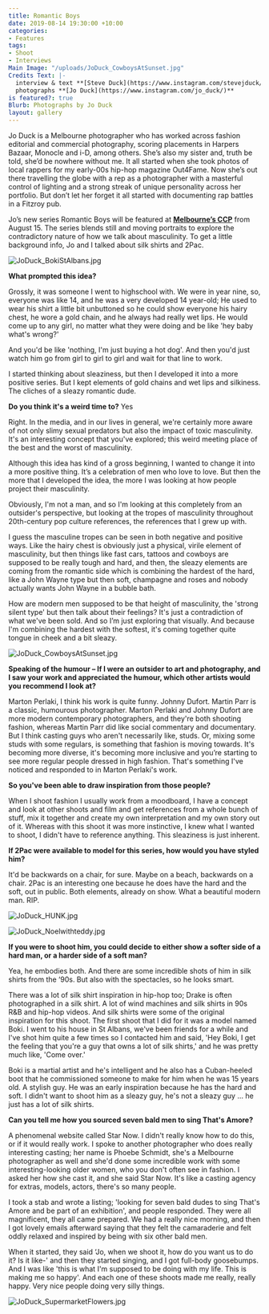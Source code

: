 ```yaml
---
title: Romantic Boys
date: 2019-08-14 19:30:00 +10:00
categories:
- Features
tags:
- Shoot
- Interviews
Main Image: "/uploads/JoDuck_CowboysAtSunset.jpg"
Credits Text: |-
  interview & text **[Steve Duck](https://www.instagram.com/stevejduck/)**
  photographs **[Jo Duck](https://www.instagram.com/jo_duck/)**
is featured?: true
Blurb: Photographs by Jo Duck
layout: gallery
---
```


Jo Duck is a Melbourne photographer who has worked across fashion editorial and commercial photography, scoring placements in Harpers Bazaar, Monocle and i-D, among others. She’s also my sister and, truth be told, she’d be nowhere without me. It all started when she took photos of local rappers for my early-00s hip-hop magazine Out4Fame. Now she’s out there travelling the globe with a rep as a photographer with a masterful control of lighting and a strong streak of unique personality across her portfolio. But don’t let her forget it all started with documenting rap battles in a Fitzroy pub.

Jo’s new series Romantic Boys will be featured at **[Melbourne’s CCP](https://www.instagram.com/ccp_australia/)** from August 15. The series blends still and moving portraits to explore the contradictory nature of how we talk about masculinity. To get a little background info, Jo and I talked about silk shirts and 2Pac.

![JoDuck_BokiStAlbans.jpg](/uploads/JoDuck_BokiStAlbans.jpg)

**What prompted this idea?**

Grossly, it was someone I went to highschool with. We were in year nine, so, everyone was like 14, and he was a very developed 14 year-old; He used to wear his shirt a little bit unbuttoned so he could show everyone his hairy chest, he wore a gold chain, and he always had really wet lips. He would come up to any girl, no matter what they were doing and be like 'hey baby what's wrong?'

And you'd be like 'nothing, I'm just buying a hot dog'. And then you'd just watch him go from girl to girl to girl and wait for that line to work. 

I started thinking about sleaziness, but then I developed it into a more positive series. But I kept elements of gold chains and wet lips and silkiness. The cliches of a sleazy romantic dude.

**Do you think it's a weird time to?**
Yes

Right. In the media, and in our lives in general, we're certainly more aware of not only slimy sexual predators but also the impact of toxic masculinity. It's an interesting concept that you've explored; this weird meeting place of the best and the worst of masculinity.

Although this idea has kind of a gross beginning, I wanted to change it into a more positive thing. It’s a celebration of men who love to love. But then the more that I developed the idea, the more I was looking at how people project their masculinity.

Obviously, I'm not a man, and so I'm looking at this completely from an outsider's perspective, but looking at the tropes of masculinity throughout 20th-century pop culture references, the references that I grew up with.

I guess the masculine tropes can be seen in both negative and positive ways. Like the hairy chest is obviously just a physical, virile element of masculinity, but then things like fast cars, tattoos and cowboys are supposed to be really tough and hard, and then, the sleazy elements are coming from the romantic side which is combining the hardest of the hard, like a John Wayne type but then soft, champagne and roses and nobody actually wants John Wayne in a bubble bath.

How are modern men supposed to be that height of masculinity, the 'strong silent type' but then talk about their feelings? It's just a contradiction of what we've been sold. And so I’m just exploring that visually. And because I'm combining the hardest with the softest, it's coming together quite tongue in cheek and a bit sleazy.

![JoDuck_CowboysAtSunset.jpg](/uploads/JoDuck_CowboysAtSunset.jpg)

**Speaking of the humour – If I were an outsider to art and photography, and I saw your work and appreciated the humour, which other artists would you recommend I look at?**

Marton Perlaki, I think his work is quite funny. Johnny Dufort. Martin Parr is a classic, humourous photographer. Marton Perlaki and Johnny Dufort are more modern contemporary photographers, and they're both shooting fashion, whereas Martin Parr did like social commentary and documentary. But I think casting guys who aren't necessarily like, studs. Or, mixing some studs with some regulars, is something that fashion is moving towards. It's becoming more diverse, it's becoming more inclusive and you’re starting to see more regular people dressed in high fashion. That's something I've noticed and responded to in Marton Perlaki's work.


**So you've been able to draw inspiration from those people?**

When I shoot fashion I usually work from a moodboard, I have a concept and look at other shoots and film and get references from a whole bunch of stuff, mix it together and create my own interpretation and my own story out of it. Whereas with this shoot it was more instinctive, I knew what I wanted to shoot, I didn't have to reference anything. This sleaziness is just inherent.


**If 2Pac were available to model for this series, how would you have styled him?**

It'd be backwards on a chair, for sure. Maybe on a beach, backwards on a chair. 2Pac is an interesting one because he does have the hard and the soft, out in public. Both elements, already on show. What a beautiful modern man. RIP.

![JoDuck_HUNK.jpg](/uploads/JoDuck_HUNK.jpg)

![JoDuck_Noelwithteddy.jpg](/uploads/JoDuck_Noelwithteddy.jpg)

**If you were to shoot him, you could decide to either show a softer side of a hard man, or a harder side of a soft man?**

Yea, he embodies both. And there are some incredible shots of him in silk shirts from the ‘90s. But also with the spectacles, so he looks smart. 

There was a lot of silk shirt inspiration in hip-hop too; Drake is often photographed in a silk shirt. A lot of wind machines and silk shirts in 90s R&B and hip-hop videos. And silk shirts were some of the original inspiration for this shoot. The first shoot that I did for it was a model named Boki. I went to his house in St Albans, we've been friends for a while and I've shot him quite a few times so I contacted him and said, 'Hey Boki, I get the feeling that you're a guy that owns a lot of silk shirts,' and he was pretty much like, 'Come over.'

Boki is a martial artist and he's intelligent and he also has a Cuban-heeled boot that he commissioned someone to make for him when he was 15 years old. A stylish guy. He was an early inspiration because he has the hard and soft. I didn't want to shoot him as a sleazy guy, he's not a sleazy guy ... he just has a lot of silk shirts.

**Can you tell me how you sourced seven bald men to sing That's Amore?**

A phenomenal website called Star Now. I didn't really know how to do this, or if it would really work. I spoke to another photographer who does really interesting casting; her name is Phoebe Schmidt, she's a Melbourne photographer as well and she'd done some incredible work with some interesting-looking older women, who you don't often see in fashion. I asked her how she cast it, and she said Star Now. It's like a casting agency for extras, models, actors, there's so many people. 

I took a stab and wrote a listing; 'looking for seven bald dudes to sing That's Amore and be part of an exhibition', and people responded. They were all magnificent, they all came prepared. We had a really nice morning, and then I got lovely emails afterward saying that they felt the camaraderie and felt oddly relaxed and inspired by being with six other bald men. 

When it started, they said ‘Jo, when we shoot it, how do you want us to do it? Is it like-' and then they started singing, and I got full-body goosebumps. And I was like 'this is what I'm supposed to be doing with my life. This is making me so happy'. And each one of these shoots made me really, really happy. Very nice people doing very silly things.

![JoDuck_SupermarketFlowers.jpg](/uploads/JoDuck_SupermarketFlowers.jpg)

